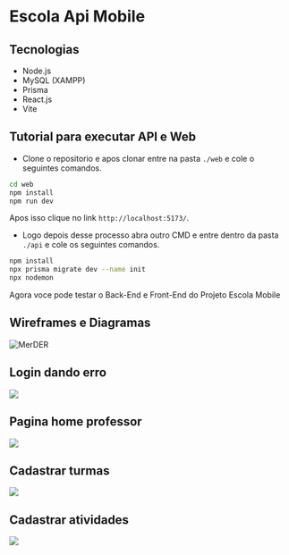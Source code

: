 # Escola Api Mobile

## Tecnologias
- Node.js
- MySQL (XAMPP)
- Prisma
- React.js
- Vite

## Tutorial para executar API e Web

- Clone o repositorio e apos clonar entre na pasta `./web` e cole o seguintes comandos.

```bash
cd web
npm install
npm run dev
```

Apos isso clique no link `http://localhost:5173/`.

- Logo depois desse processo abra outro CMD e entre dentro da pasta `./api` e cole os seguintes comandos.

```bash
npm install
npx prisma migrate dev --name init
npx nodemon
```

Agora voce pode testar o Back-End e Front-End do Projeto Escola Mobile

## Wireframes e Diagramas

![MerDER](./docs/merxder.png)

## Login dando erro
![](./docs/loginErro.png)

## Pagina home professor
![](./docs/home.png)

## Cadastrar turmas
![](./docs/novaTurma.png)

## Cadastrar atividades
![](./docs/novaAtvs.png)